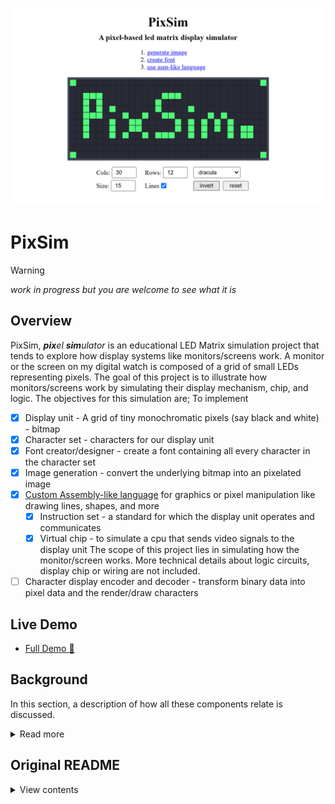 <div align=center>

![](./public/screenshot.png)

</div>

# PixSim

> [!WARNING]
> _work in progress but you are welcome to see what it is_

## Overview

PixSim, _**pix**el **sim**ulator_ is an educational LED Matrix simulation project that tends to explore
how display systems like monitors/screens work.
A monitor or the screen on my digital watch is composed of a grid of small LEDs representing pixels.
The goal of this project is to illustrate how monitors/screens work by simulating their display mechanism, chip, and logic. The objectives for this simulation are; To implement 
- [x] Display unit - A grid of tiny monochromatic pixels (say black and white) - bitmap
- [x] Character set - characters for our display unit
- [x] Font creator/designer - create a font containing all every character in the character set
- [x] Image generation - convert the underlying bitmap into an pixelated image
- [x] [Custom Assembly-like language](./source/lang/README.md) for graphics or pixel manipulation like drawing lines, shapes, and more
	- [x] Instruction set - a standard for which the display unit operates and communicates 
	- [x] Virtual chip - to simulate a cpu that sends video signals to the display unit
The scope of this project lies in simulating how the monitor/screen works. More technical details about logic circuits, display chip or wiring are not included. 
- [ ] Character display encoder and decoder - transform binary data into pixel data and the render/draw characters

## Live Demo

- [Full Demo :rocket:](https://henryhale.github.io/pixsim/)

## Background

In this section, a description of how all these components relate is discussed. 

<details>
<summary>Read more</summary>

Suppose that you are typing a command in your terminal/notepad. 
Every time you press a key this is what happens behind the scenes;
1. **key detection**: the keyboard registers the physical action and generates a unique electrical signal corresponding to that key.
2. **key scan**: the keyboard's microcontroller scans the key matrix to identify which key has been pressed, converting it into a keycode.
3. **hardware interrupt**: the keyboard sends an interrupt signal to the processor (CPU). This interrupt alerts the CPU that new input is available.
4. **interrupt handling**: the CPU temporarily halts its current operations and jumps to the interrupt handler, a specific routine designed to manage keyboard input.
5. **reading keycode**: the interrupt handler reads the keycode from the keyboard's buffer. Each key corresponds to a unique binary number (scan code).
6. **character translation**: the operating system (OS) takes the keycode and translates it into a character using the current character set (e.g. ASCII, UTF-8).
	- for example, pressing the 'A' key might correspond to the keycode that translates to the binary number `01000001` in ASCII.
7. **accumulator(data register)**: the OS stores the translated binary representation of the character in the accumulator, preparing it to be sent to the appropriate program (your terminal/notepad in this case).
8. **interrupt return**: The OS then forwards the character to the application (your terminal). This often involves a system call where the OS communicates with the terminal application.
9. **reading the input character**: The terminal application receives the character from the OS. It retrieves the character from the accumulator and processes it, which may involve updating the display buffer.
10. **displaying the character**: the terminal application updates the screen by rendering the character in the appropriate font and position based on the current cursor location. This might involve converting to pixel data for rendering.
11. **refreshing the display**: the display is refreshed to show the new character. The terminal may redraw the entire screen or just the part that changed, depending on its implementation.

This entire process occurs in a matter of milliseconds, making it feel instantaneous to you. Each step involves intricate communication between the keyboard, CPU, OS, and application, ensuring that your input is accurately captured and displayed.

</details>

## Original README

<details>
<summary>View contents</summary>

#### The Idea

- I am planning on working on a led matirx screen simulator/emulator. 
- I want to learn about the monitor display circuit, it's chip and logic.
- I plan on developing a grid of many tiny coloured pixels (say black and white), character set, font, character display encoder/decoder to draw characters on the screen.
- Plus a pixel or field shader/filler to fill a group of pixels. Pixels will be tiny bit easily distinguishable with a human eye.
- I want to finally write a blog post/article about it so that others can see and learn how screens/display systems work at a low level.
- I don't know if it'll be too much but I consider creating a custom instructions set and assembly like language that compiles to binary data, say one command per line.
- Each line will represent what signal bits sent to the display screen via a cable.
- In fact, I need to develop and simulate a chip to read our compiled code line by line per clock signal then send the bits to our display screen emulator that receives them and displays whats requested. 

I know my idea is vague or wiggly. I am trying to formulate it in a better way.

#### Todo
- LED Matrix Simulator(grid of pixels)
- Character Display(character set, font creator, character renderer)
- Display Controller(instruction set, assembler, virtual chip)
- Documentation
- Other(shareable/downloadable pixelated images, animations, games like maze) -->

</details>
